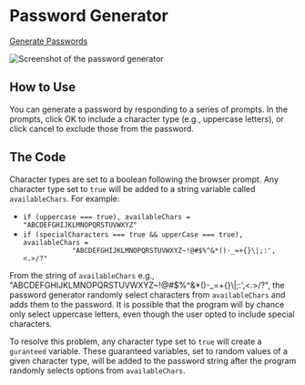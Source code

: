 <h1>Password Generator</h1>
<p><a href="https://uxhawk.github.io/class-activities/week-03/homework/index.html">Generate Passwords</a></p>
<img src="https://lh3.googleusercontent.com/y7lK9puwXyWjPUMoL4HUcLr_sVJ8cENKP4WOQbgO-g_AINDGjFXa6C89CkPb4ak_2809uEDgJs-0qra9ke6cTX2heGuzHM7Ssgdo_94gOGUkvo1sg5TnBGr56_AbfYOmrNiFfrvjyIVGoItU3_eZOpw_r3dvIKu4dVnAbAmsbpwHNBvlmUmEc21aDPvmFVa5Wkh1OQfCU9vULc2XAnDmmPjZ_zUpu33RkOSQOfJaSqVT8Pd8yUXE83m9BvJ0geheDJS8jmuZudPEdvoTq0J-2OEzap1aBsm6li6jj_0l-BYGDn6ZLUN8AvhfODlWLTptjfkElMbokJ2ML-OrPukJPr2G9iLspHisPiKpx7PAwlmjUGpqymV9Xpqala4tkT6qIcIfLp4H7y5TQzAGethAEG-ipU24u4lGiTpmvqZEVHu9HjO8v_Zwz6q_IDtbdX479EPqv6zI_H1zNxgHmFSBes2Dtpr9YpUknix5K83_Sm7CWztVF2AkKC92-l3tbfWxwTFJ1eh48s6y95Q8Rtl2FzuUMYDAWCmr-bqfryODNJ0qd1bQynMTj5xuWcQUchGeP6osU1IKOw64OQRTf7JXdZpzoL6I7ES1KrW7LUa-O_7EQNG72I2iTCZY9rsTm5NaU3_INsRim3XE1EMge1QHkK-bSBLoffWfZBQhphpjWqTj6h3ft1NTEZk=w880-h494-no"
    alt="Screenshot of the password generator">

<h2>How to Use</h2>
<p>You can generate a password by responding to a series of prompts. In the prompts, click OK to include a character
    type (e.g., uppercase letters), or click cancel to exclude those from the password.</p>

<h2>The Code</h2>
<p>Character types are set to a boolean following the browser prompt. Any character type set to <code>true</code> will
    be added to a string variable called <code>availableChars</code>. For example:</p>
<ul>
    <li>
        <code>if (uppercase === true), availableChars = "ABCDEFGHIJKLMNOPQRSTUVWXYZ"</code>
    </li>
    <li><code>if (specialCharacters === true && upperCase === true), availableChars =
            "ABCDEFGHIJKLMNOPQRSTUVWXYZ~!@#$%^&*()-_=+{}\|;:',<.>/?"</code></li>
</ul>

<p>From the string of <code>availableChars</code> e.g., "ABCDEFGHIJKLMNOPQRSTUVWXYZ~!@#$%^&*()-_=+{}\|;:',<.>/?", the
        password generator randomly select characters from <code>availableChars</code> and adds them to the password. It
        is possible that the program will by chance only select uppercase letters, even though the user opted to
        include special characters.</p> 
        <p> To resolve this problem, any character type set to <code>true</code> will create a
        <code>guranteed</code> variable. These guaranteed variables, set to random values of a given character type,
        will be added
        to the password string after the program randomly selects options from <code>availableChars</code>. </p>